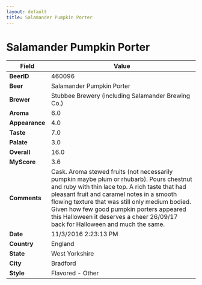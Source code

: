 ```yaml
---
layout: default
title: Salamander Pumpkin Porter
---
```


# Salamander Pumpkin Porter

| Field         | Value     |
|---------------|-----------|
| **BeerID** | 460096 |
| **Beer** | Salamander Pumpkin Porter |
| **Brewer** | Stubbee Brewery (including Salamander Brewing Co.) |
| **Aroma** | 6.0 |
| **Appearance** | 4.0 |
| **Taste** | 7.0 |
| **Palate** | 3.0 |
| **Overall** | 16.0 |
| **MyScore** | 3.6 |
| **Comments** | Cask. Aroma stewed fruits &#40;not necessarily pumpkin maybe plum or rhubarb&#41;. Pours chestnut and ruby with thin lace top. A rich taste that had pleasant fruit and caramel notes in a smooth flowing texture that was still only medium bodied. Given how few good pumpkin porters appeared this Halloween it deserves a cheer 26/09/17 back for Halloween and much the same. |
| **Date** | 11/3/2016 2:23:13 PM |
| **Country** | England |
| **State** | West Yorkshire |
| **City** | Bradford |
| **Style** | Flavored - Other |
